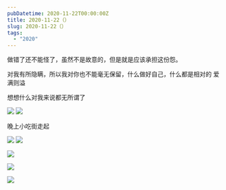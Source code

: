 ```yaml
---
pubDatetime: 2020-11-22T00:00:00Z
title: 2020-11-22（）
slug: 2020-11-22（）
tags:
  - "2020"
---
```


做错了还不能怪了，虽然不是故意的，但是就是应该承担这份怨。

对我有所隐瞒，所以我对你也不能毫无保留，什么做好自己，什么都是相对的
爱满则溢

想想什么对我来说都无所谓了

![](../../img/6904315-193f987a2467ec19.jpg)
![](../../img/6904315-953f26a26d84e762.jpg)

晚上小吃街走起

![](../../img/6904315-70a00a406071a48f.jpg)
![](../../img/6904315-807112941a6826a6.jpg)

![](../../img/6904315-5ca42ddb57da793c.jpg)

![](../../img/6904315-07ab3c09f0da6f52.jpg)

![](../../img/6904315-ea0ce5cb7299c571.jpg)
